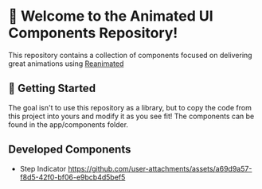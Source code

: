 # 🎉 Welcome to the Animated UI Components Repository!

This repository contains a collection of components focused on delivering great animations using [Reanimated](https://docs.swmansion.com/react-native-reanimated/)

## 🚀 Getting Started

The goal isn't to use this repository as a library, but to copy the code from this project into yours and modify it as you see fit! The components can be found in the app/components folder.

## Developed Components
- Step Indicator
https://github.com/user-attachments/assets/a69d9a57-f8d5-42f0-bf06-e9bcb4d5bef5

